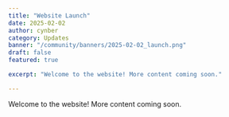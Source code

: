 ```yaml
---
title: "Website Launch"
date: 2025-02-02
author: cynber
category: Updates
banner: "/community/banners/2025-02-02_launch.png"
draft: false
featured: true

excerpt: "Welcome to the website! More content coming soon."

---
```


<BlogPostHeader />

Welcome to the website! More content coming soon.